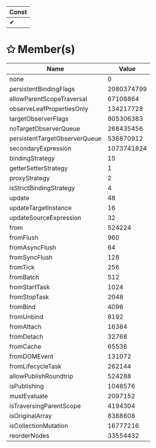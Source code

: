 | Const                        |
|------------------------------|
| ✔ |

# &#10025; Member(s)

| Name                                      | Value         |
|-------------------------------------------|---------------|
| none | 0 |
| persistentBindingFlags | 2080374799 |
| allowParentScopeTraversal | 67108864 |
| observeLeafPropertiesOnly | 134217728 |
| targetObserverFlags | 805306383 |
| noTargetObserverQueue | 268435456 |
| persistentTargetObserverQueue | 536870912 |
| secondaryExpression | 1073741824 |
| bindingStrategy | 15 |
| getterSetterStrategy | 1 |
| proxyStrategy | 2 |
| isStrictBindingStrategy | 4 |
| update | 48 |
| updateTargetInstance | 16 |
| updateSourceExpression | 32 |
| from | 524224 |
| fromFlush | 960 |
| fromAsyncFlush | 64 |
| fromSyncFlush | 128 |
| fromTick | 256 |
| fromBatch | 512 |
| fromStartTask | 1024 |
| fromStopTask | 2048 |
| fromBind | 4096 |
| fromUnbind | 8192 |
| fromAttach | 16384 |
| fromDetach | 32768 |
| fromCache | 65536 |
| fromDOMEvent | 131072 |
| fromLifecycleTask | 262144 |
| allowPublishRoundtrip | 524288 |
| isPublishing | 1048576 |
| mustEvaluate | 2097152 |
| isTraversingParentScope | 4194304 |
| isOriginalArray | 8388608 |
| isCollectionMutation | 16777216 |
| reorderNodes | 33554432 |